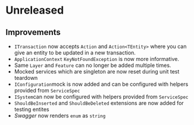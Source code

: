 # Unreleased

## Improvements

- `ITransaction` now accepts `Action` and `Action<TEntity>` where you can give
  an entity to be updated in a new transaction.
- `ApplicationContext` `KeyNotFoundException` is now more informative.
- Same `Layer` and `Feature` can no longer be added multiple times.
- Mocked services which are singleton are now reset during unit test teardown
- `IConfiguration`mock is now added and can be configured with helpers
  provided from `ServiceSpec`
- `ISystem`can now be configured with helpers provided from `ServiceSpec`
- `ShouldBeInserted` and `ShouldBeDeleted` extensions are now added for testing
  entites
- _Swagger_ now renders `enum` as `string`

